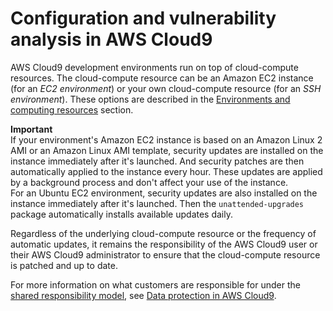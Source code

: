 # Configuration and vulnerability analysis in AWS Cloud9<a name="vulnerability-analysis-and-management"></a>

AWS Cloud9 development environments run on top of cloud\-compute resources\. The cloud\-compute resource can be an Amazon EC2 instance \(for an *EC2 environment*\) or your own cloud\-compute resource \(for an *SSH environment*\)\. These options are described in the [Environments and computing resources](welcome.md#env-intro) section\. 

**Important**  
If your environment's Amazon EC2 instance is based on an Amazon Linux 2 AMI or an Amazon Linux AMI template, security updates are installed on the instance immediately after it's launched\. And security patches are then automatically applied to the instance every hour\. These updates are applied by a background process and don't affect your use of the instance\.  
For an Ubuntu EC2 environment, security updates are also installed on the instance immediately after it's launched\. Then the `unattended-upgrades` package automatically installs available updates daily\. 

Regardless of the underlying cloud\-compute resource or the frequency of automatic updates, it remains the responsibility of the AWS Cloud9 user or their AWS Cloud9 administrator to ensure that the cloud\-compute resource is patched and up to date\.

 For more information on what customers are responsible for under the [shared responsibility model](http://aws.amazon.com/compliance/shared-responsibility-model/), see [Data protection in AWS Cloud9](data-protection.md)\.